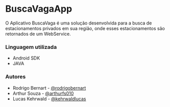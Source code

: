 # BuscaVagaApp

O Aplicativo BuscaVaga é uma solução desenvolvida para a busca de estacionamentos privados em sua região, 
onde esses estacionamentos são retornados de um WebService.

### Linguagem utilizada
- Android SDK
- JAVA

### Autores
- Rodrigo Bernart - [@rodrigobernart](https://github.com/rodrigobernart)
- Arthur Souza - [@arthurfs010](https://github.com/arthurfs010)
- Lucas Kehrwald - [@kehrwaldlucas](https://github.com/kehrwaldlucas)
